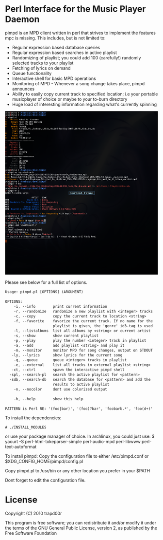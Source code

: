 Perl Interface for the Music Player Daemon
==========================================

pimpd is an MPD client written in perl that strives to implement the features
mpc is missing. This includes, but is not limited to:

  * Regular expression based database queries
  * Regular expression based searches in active playlist
  * Randomizing of playlist; you could add 100 (carefully!) randomly selected
    tracks to your playlist
  * Fetching of lyrics on demand
  * Queue functionality
  * Interactive shell for basic MPD operations
  * Monitoring of MPD - Whenever a song change takes place, pimpd announces
  * Ability to easily copy current track to specified location; i.e your portable  
    musicplayer of choice or maybe to your to-burn directory
  * Huge load of interesting information regarding what's currently spinning

![screenshot](http://github.com/trapd00r/pimpd/raw/master/pimpd-1.0-screenshot.png)



Please see below for a full list of options.

    Usage: pimpd.pl [OPTIONS] (ARGUMENT)

    OPTIONS:
        -i, --info        print current information
        -r, --randomize   randomize a new playlist with <integer> tracks
        -c, --copy        copy the current track to location <string> 
        -f, --favorite    favorize the current track. If no name for the
                          playlist is given, the 'genre' id3-tag is used
        -l, --listalbums  list all albums by <string> or current artist
        -s, --show        show current playlist
        -p, --play        play the number <integer> track in playlist
        -a, --add         add playlist <string> and play it
        -m, --monitor     monitor MPD for song changes, output on STDOUT
       -ly, --lyrics      show lyrics for the current song
        -q, --queue       queue <integer> tracks in playlist
        -e, --external    list all tracks in external playlist <string>
       -ct, --ctrl        spawn the interactive pimpd shell 
      -spl, --search-pl   search the active playlist for <pattern>
      -sdb, --search-db   search the database for <pattern> and add the 
                          results to active playlist
        -n, --nocolor     dont use colorized output

        -h, --help        show this help

    PATTERN is Perl RE: '(foo|bar)', '(foo)?bar', 'foobarb.*', 'foo(d+)'


To install the dependencies:

    # ./INSTALL_MODULES

or use your package manager of choice.
In archlinux, you could just use:
    $ yaourt -S perl-html-tokeparser-simple perl-audio-mpd perl-libwww
                perl-text-autoformat

To install pimpd:
  Copy the configuration file to either /etc/pimpd.conf or
  $XDG_CONFIG_HOME/pimpd/config.pl

  Copy pimpd.pl to /usr/bin or any other location you prefer in your $PATH

Dont forget to edit the configuration file.

License
=======
Copyright (C) 2010 trapd00r

This program is free software; you can redistribute it and/or modify it under
the terms of the GNU General Public License, version 2, as published by the
Free Software Foundation

              
